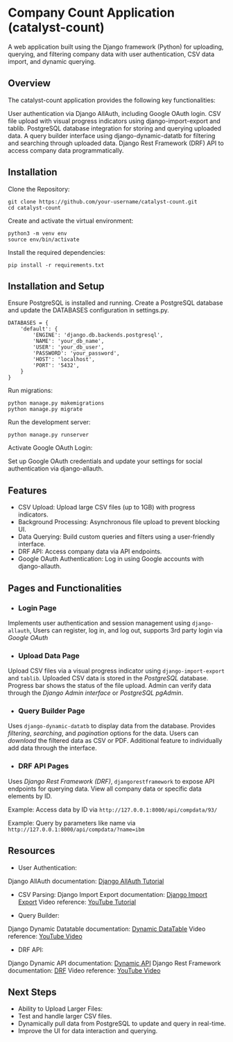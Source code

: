 
# Company Count Application (catalyst-count)
A web application built using the Django framework (Python) for uploading, querying, and filtering company data with user authentication, CSV data import, and dynamic querying.



## **Overview**
The catalyst-count application provides the following key functionalities:

User authentication via Django AllAuth, including Google OAuth login.
CSV file upload with visual progress indicators using django-import-export and tablib.
PostgreSQL database integration for storing and querying uploaded data.
A query builder interface using django-dynamic-datatb for filtering and searching through uploaded data.
Django Rest Framework (DRF) API to access company data programmatically.

## **Installation**

Clone the Repository:
```
git clone https://github.com/your-username/catalyst-count.git
cd catalyst-count
```

Create and activate the virtual environment:
```
python3 -m venv env
source env/bin/activate
```
Install the required dependencies:

```
pip install -r requirements.txt
```

## **Installation and Setup**

Ensure PostgreSQL is installed and running.
Create a PostgreSQL database and update the DATABASES configuration in settings.py.
```
DATABASES = {
    'default': {
        'ENGINE': 'django.db.backends.postgresql',
        'NAME': 'your_db_name',
        'USER': 'your_db_user',
        'PASSWORD': 'your_password',
        'HOST': 'localhost',
        'PORT': '5432',
    }
}
```

Run migrations:
```
python manage.py makemigrations
python manage.py migrate
```
Run the development server:

```
python manage.py runserver
```

Activate Google OAuth Login:

Set up Google OAuth credentials and update your settings for social authentication via django-allauth.
## **Features**
- CSV Upload: Upload large CSV files (up to 1GB) with progress indicators.
- Background Processing: Asynchronous file upload to prevent blocking UI.
- Data Querying: Build custom queries and filters using a user-friendly interface.
- DRF API: Access company data via API endpoints.
- Google OAuth Authentication: Log in using Google accounts with django-allauth.



## **Pages and Functionalities**

- ### Login Page
Implements user authentication and session management using ```django-allauth```,
Users can register, log in, and log out, supports 3rd party login via _Google OAuth_

- ### Upload Data Page
Upload CSV files via a visual progress indicator using ```django-import-export``` and ```tablib```.
Uploaded CSV data is stored in the _PostgreSQL_ database.
Progress bar shows the status of the file upload.
Admin can verify data through the _Django Admin interface_ or _PostgreSQL pgAdmin_.

- ### Query Builder Page
Uses ```django-dynamic-datatb``` to display data from the database.
Provides _filtering_, _searching_, and _pagination_ options for the data.
Users can _download_ the filtered data as CSV or PDF.
Additional feature to individually add data through the interface.

- ### DRF API Pages
Uses _Django Rest Framework (DRF)_, ```djangorestframework``` to expose API endpoints for querying data.
View all company data or specific data elements by ID.

Example: Access data by ID via ```http://127.0.0.1:8000/api/compdata/93/```

Example: Query by parameters like name via ```http://127.0.0.1:8000/api/compdata/?name=ibm```
##  Resources


- User Authentication:

Django AllAuth documentation: [Django AllAuth Tutorial](https://learndjango.com/tutorials/django-allauth-tutorial)


- CSV Parsing:
Django Import Export documentation: [Django Import Export](https://django-import-export.readthedocs.io/en/latest/installation.html)
Video reference: [YouTube Tutorial](https://www.youtube.com/watch?v=EzVbCQv7YaQ)

- Query Builder:

Django Dynamic Datatable documentation: [Dynamic DataTable](https://github.com/app-generator/django-dynamic-datatb)
Video reference: [YouTube Video](https://youtu.be/LlcpVfvIbMU)

- DRF API:

Django Dynamic API documentation: [Dynamic API](https://github.com/app-generator/django-dynamic-api)
Django Rest Framework documentation: [DRF](https://www.django-rest-framework.org/)
Video reference: [YouTube Video](https://www.youtube.com/watch?v=nPQMUafTrNY)

## Next Steps

- Ability to Upload Larger Files:
- Test and handle larger CSV files.
- Dynamically pull data from PostgreSQL to update and query in real-time.
- Improve the UI for data interaction and querying.
